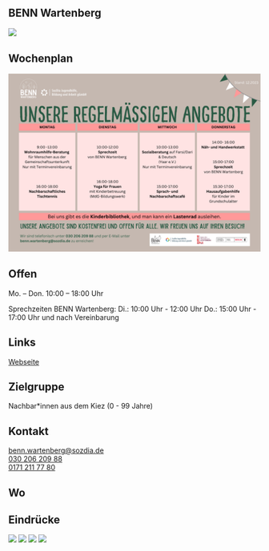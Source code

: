 ## BENN Wartenberg<br>
<img id="topmedia" src="/Begegnungen/Images/BENNwart/LogoBENNwart.png" />

## Wochenplan
<div class="mediacontainer">
  <img src="/Begegnungen/Images/BENNwart/Bild1.png" />
</div>

## Offen
Mo. – Don. 10:00 – 18:00 Uhr

Sprechzeiten BENN Wartenberg:
Di.:  10:00 Uhr - 12:00 Uhr
Do.: 15:00 Uhr - 17:00 Uhr
und nach Vereinbarung


## Links
<a class="external_link" href="https://sozdia.de/taetigkeitsbereiche/gemeinwesen/benn-wartenberg/ueber-uns#contentgrid.html">Webseite</a><br>


## Zielgruppe
Nachbar*innen aus dem Kiez (0 - 99 Jahre)

## Kontakt
[benn.wartenberg@sozdia.de](mailto:benn.wartenberg@sozdia.de)<br>
<a href="tel:+493020620988">030 206 209 88</a><br>
<a href="mobil:+491712117780">0171 211 77 80</a>

## Wo
<div id="gmap"></div>
<script>window.onload = showMap('Schweriner Ring 27, 13059, Berlin', 0, 'gmap_mini')</script>

## Eindrücke
<div class="mediacontainer">
  <img src="/Begegnungen/Images/BENNwart/_DSC2979 copy.jpg" />
  <img src="/Begegnungen/Images/BENNwart/_DSC3080 copy.jpg" />
  <img src="/Begegnungen/Images/BENNwart/_DSC3124 copy.jpg" />
  <img src="/Begegnungen/Images/BENNwart/_DSC3414 copy.jpg" />
</div>


